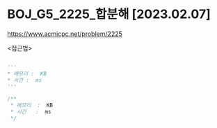 #  BOJ_G5_2225_합분해 [2023.02.07]
https://www.acmicpc.net/problem/2225

<접근법>

```

```




```python
'''
* 메모리 :  KB
* 시간 :  ms
'''


```




```java
/**
 * 메모리  :  KB
 * 시간   :  ms
 */


```
